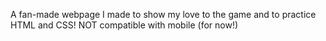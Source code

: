 A fan-made webpage I made to show my love to the game and to practice HTML and CSS!
NOT compatible with mobile (for now!)
